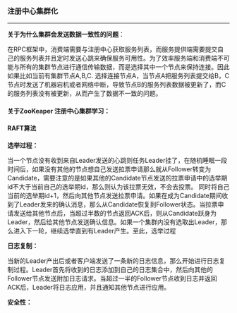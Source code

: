 ### 注册中心集群化

---

**关于为什么集群会发送数据一致性的问题**：

在RPC框架中，消费端需要与注册中心获取服务列表，而服务提供端需要提交自己的服务列表并且定时发送心跳来确保服务可用性。为了效率服务端和消费端不可能与所有的集群节点进行通信传输数据，而是选择其中一个节点来保持连接。因此如果比如当前有集群节点A,B,C. 选择连接节点A，当节点A把服务列表提交给B，C节点时发送了机器宕机或者网络中断，导致节点B的服务列表数据被更新了，而C的服务列表没有被更新，从而产生了数据不一致的问题。



#### 关于ZooKeaper 注册中心集群学习：





#### RAFT算法

**选举过程：**

​	当一个节点没有收到来自Leader发送的心跳则任务Leader挂了，在随机睡眠一段时间后，如果没有其他的节点想自己发送拉票申请那么就从Follower转变为Candidate，需要注意的是如果其他的Candidate节点发送的拉票申请中的选举期id不大于当前自己的选举期id，那么则认为该拉票无效，不会去投票。 同时将自己当前的选举期id+1，然后向其他节点发送拉票申请。如果在成为Candidate期间收到了Leader发来的确认消息，那么从Candidate恢复到Follower状态。当拉票申请发送给其他节点后，当超过半数的节点返回ACK后，则从Candidate跃身为Leader，然后给其他节点发送确认信息。如果一个集群内没有选取出Leader，那么进入下一轮，继续选举直到有Leader产生。至此，选举过程

**日志复制：**

​	当新的Leader产出后或者客户端发送了一条新的日志信息，那么开始进行日志复制过程。Leader首先将收到的日志添加到自己的日志集合中，然后向其他的Follower节点发送附加日志请求。当超过一半的Follower节点收到日志并返回ACK后，Leader将日志应用，并且通知其他节点进行应用。

**安全性：**

​	

